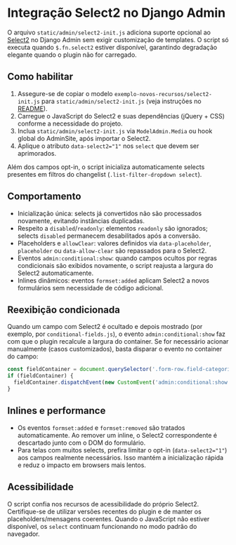 # Integração Select2 no Django Admin

O arquivo `static/admin/select2-init.js` adiciona suporte opcional ao [Select2](https://select2.org/) no Django Admin sem exigir customização de templates. O script só executa quando `$.fn.select2` estiver disponível, garantindo degradação elegante quando o plugin não for carregado.

## Como habilitar

1. Assegure-se de copiar o modelo `exemplo-novos-recursos/select2-init.js` para `static/admin/select2-init.js` (veja instruções no [README](../README.md)).
2. Carregue o JavaScript do Select2 e suas dependências (jQuery + CSS) conforme a necessidade do projeto.
3. Inclua `static/admin/select2-init.js` via `ModelAdmin.Media` ou hook global do AdminSite, após importar o Select2.
4. Aplique o atributo `data-select2="1"` nos `select` que devem ser aprimorados.

Além dos campos opt-in, o script inicializa automaticamente selects presentes em filtros do changelist (`.list-filter-dropdown select`).

## Comportamento

- Inicialização única: selects já convertidos não são processados novamente, evitando instâncias duplicadas.
- Respeito a `disabled`/`readonly`: elementos `readonly` são ignorados; selects `disabled` permanecem desabilitados após a conversão.
- Placeholders e `allowClear`: valores definidos via `data-placeholder`, `placeholder` ou `data-allow-clear` são repassados para o Select2.
- Eventos `admin:conditional:show`: quando campos ocultos por regras condicionais são exibidos novamente, o script reajusta a largura do Select2 automaticamente.
- Inlines dinâmicos: eventos `formset:added` aplicam Select2 a novos formulários sem necessidade de código adicional.

## Reexibição condicionada

Quando um campo com Select2 é ocultado e depois mostrado (por exemplo, por `conditional-fields.js`), o evento `admin:conditional:show` faz com que o plugin recalcule a largura do container. Se for necessário acionar manualmente (casos customizados), basta disparar o evento no container do campo:

```javascript
const fieldContainer = document.querySelector('.form-row.field-categoria');
if (fieldContainer) {
  fieldContainer.dispatchEvent(new CustomEvent('admin:conditional:show', { bubbles: true, detail: { container: fieldContainer } }));
}
```

## Inlines e performance

- Os eventos `formset:added` e `formset:removed` são tratados automaticamente. Ao remover um inline, o Select2 correspondente é descartado junto com o DOM do formulário.
- Para telas com muitos selects, prefira limitar o opt-in (`data-select2="1"`) aos campos realmente necessários. Isso mantém a inicialização rápida e reduz o impacto em browsers mais lentos.

## Acessibilidade

O script confia nos recursos de acessibilidade do próprio Select2. Certifique-se de utilizar versões recentes do plugin e de manter os placeholders/mensagens coerentes. Quando o JavaScript não estiver disponível, os `select` continuam funcionando no modo padrão do navegador.
